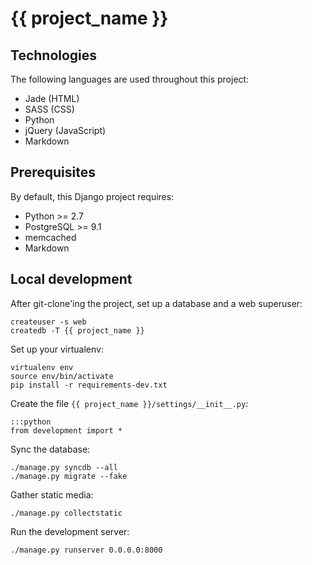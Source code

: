 # {{ project_name }}

## Technologies

The following languages are used throughout this project:
* Jade (HTML)
* SASS (CSS)
* Python
* jQuery (JavaScript)
* Markdown

## Prerequisites

By default, this Django project requires:
* Python >= 2.7
* PostgreSQL >= 9.1
* memcached
* Markdown

## Local development

After git-clone'ing the project, set up a database and a web superuser:

	createuser -s web
	createdb -T {{ project_name }}

Set up your virtualenv:

	virtualenv env
	source env/bin/activate
	pip install -r requirements-dev.txt

Create the file ```{{ project_name }}/settings/__init__.py```:

    :::python
    from development import *
	
Sync the database:

	./manage.py syncdb --all
	./manage.py migrate --fake
	
Gather static media:
	
	./manage.py collectstatic
	
Run the development server:
	
	./manage.py runserver 0.0.0.0:8000

